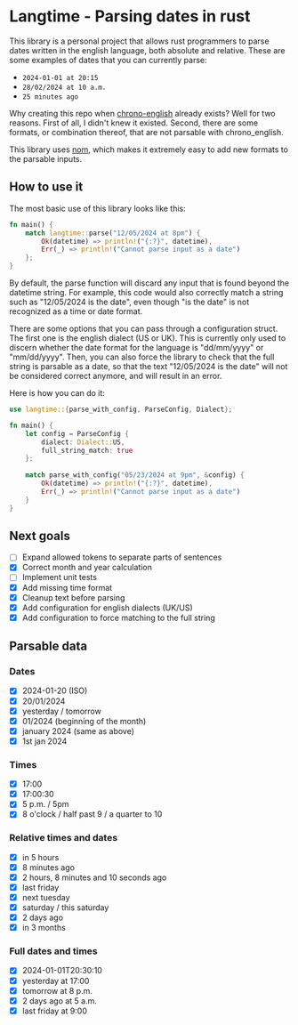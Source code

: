 # Langtime - Parsing dates in rust
This library is a personal project that allows rust programmers to 
parse dates written in the english language, both absolute and relative.
These are some examples of dates that you can currently parse:
- `2024-01-01 at 20:15`
- `28/02/2024 at 10 a.m.`
- `25 minutes ago`

Why creating this repo when [chrono-english](https://github.com/stevedonovan/chrono-english)
already exists? Well for two reasons. First of all, I didn't knew it existed.
Second, there are some formats, or combination thereof, that are
not parsable with chrono_english.

This library uses [nom](https://github.com/rust-bakery/nom), which
makes it extremely easy to add new formats to the parsable inputs.

## How to use it
The most basic use of this library looks like this:

```rust
fn main() {
    match langtime::parse("12/05/2024 at 8pm") {
        Ok(datetime) => println!("{:?}", datetime),
        Err(_) => println!("Cannot parse input as a date")
    };
}
```

By default, the parse function will discard any input that
is found beyond the datetime string. For example, this code
would also correctly match a string such as "12/05/2024 is the date",
even though "is the date" is not recognized as a time or date format.

There are some options that you can pass through a configuration
struct. The first one is the english dialect (US or UK). This
is currently only used to discern whether the date format for the
language is "dd/mm/yyyy" or "mm/dd/yyyy". 
Then, you can also force the library to check that the full string is
parsable as a date, so that the text "12/05/2024 is the date" will not 
be considered correct anymore, and will result in an error.

Here is how you can do it:

```rust
use langtime::{parse_with_config, ParseConfig, Dialect};

fn main() {
    let config = ParseConfig {
        dialect: Dialect::US,
        full_string_match: true
    };
    
    match parse_with_config("05/23/2024 at 9pm", &config) {
        Ok(datetime) => println!("{:?}", datetime),
        Err(_) => println!("Cannot parse input as a date")
    }
}
```

## Next goals
- [ ] Expand allowed tokens to separate parts of sentences
- [x] Correct month and year calculation
- [ ] Implement unit tests
- [x] Add missing time format
- [x] Cleanup text before parsing
- [x] Add configuration for english dialects (UK/US)
- [x] Add configuration to force matching to the full string

## Parsable data
### Dates
- [x] 2024-01-20 (ISO)
- [x] 20/01/2024
- [x] yesterday / tomorrow
- [x] 01/2024 (beginning of the month)
- [x] january 2024 (same as above)
- [x] 1st jan 2024

### Times
- [x] 17:00
- [x] 17:00:30
- [x] 5 p.m. / 5pm
- [x] 8 o'clock / half past 9 / a quarter to 10

### Relative times and dates
- [x] in 5 hours
- [x] 8 minutes ago
- [x] 2 hours, 8 minutes and 10 seconds ago
- [x] last friday
- [x] next tuesday
- [x] saturday / this saturday
- [x] 2 days ago
- [x] in 3 months

### Full dates and times
- [x] 2024-01-01T20:30:10
- [x] yesterday at 17:00
- [x] tomorrow at 8 p.m.
- [x] 2 days ago at 5 a.m.
- [x] last friday at 9:00 
